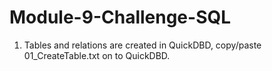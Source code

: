 # Module-9-Challenge-SQL
<ol>
  <li>
    Tables and relations are created in QuickDBD, copy/paste 01_CreateTable.txt on to QuickDBD.
  </li>
</ol>
